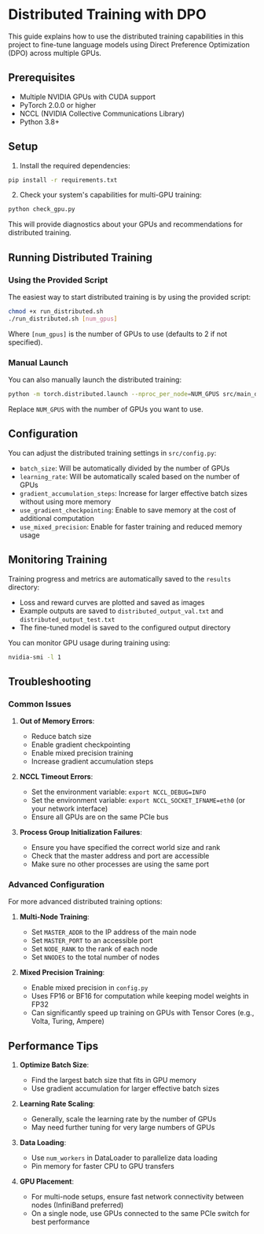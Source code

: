 # Distributed Training with DPO

This guide explains how to use the distributed training capabilities in this project to fine-tune language models using Direct Preference Optimization (DPO) across multiple GPUs.

## Prerequisites

- Multiple NVIDIA GPUs with CUDA support
- PyTorch 2.0.0 or higher
- NCCL (NVIDIA Collective Communications Library)
- Python 3.8+

## Setup

1. Install the required dependencies:

```bash
pip install -r requirements.txt
```

2. Check your system's capabilities for multi-GPU training:

```bash
python check_gpu.py
```

This will provide diagnostics about your GPUs and recommendations for distributed training.

## Running Distributed Training

### Using the Provided Script

The easiest way to start distributed training is by using the provided script:

```bash
chmod +x run_distributed.sh
./run_distributed.sh [num_gpus]
```

Where `[num_gpus]` is the number of GPUs to use (defaults to 2 if not specified).

### Manual Launch

You can also manually launch the distributed training:

```bash
python -m torch.distributed.launch --nproc_per_node=NUM_GPUS src/main_distributed.py
```

Replace `NUM_GPUS` with the number of GPUs you want to use.

## Configuration

You can adjust the distributed training settings in `src/config.py`:

- `batch_size`: Will be automatically divided by the number of GPUs
- `learning_rate`: Will be automatically scaled based on the number of GPUs
- `gradient_accumulation_steps`: Increase for larger effective batch sizes without using more memory
- `use_gradient_checkpointing`: Enable to save memory at the cost of additional computation
- `use_mixed_precision`: Enable for faster training and reduced memory usage

## Monitoring Training

Training progress and metrics are automatically saved to the `results` directory:

- Loss and reward curves are plotted and saved as images
- Example outputs are saved to `distributed_output_val.txt` and `distributed_output_test.txt`
- The fine-tuned model is saved to the configured output directory

You can monitor GPU usage during training using:

```bash
nvidia-smi -l 1
```

## Troubleshooting

### Common Issues

1. **Out of Memory Errors**:
   - Reduce batch size
   - Enable gradient checkpointing
   - Enable mixed precision training
   - Increase gradient accumulation steps

2. **NCCL Timeout Errors**:
   - Set the environment variable: `export NCCL_DEBUG=INFO`
   - Set the environment variable: `export NCCL_SOCKET_IFNAME=eth0` (or your network interface)
   - Ensure all GPUs are on the same PCIe bus

3. **Process Group Initialization Failures**:
   - Ensure you have specified the correct world size and rank
   - Check that the master address and port are accessible
   - Make sure no other processes are using the same port

### Advanced Configuration

For more advanced distributed training options:

1. **Multi-Node Training**:
   - Set `MASTER_ADDR` to the IP address of the main node
   - Set `MASTER_PORT` to an accessible port
   - Set `NODE_RANK` to the rank of each node
   - Set `NNODES` to the total number of nodes

2. **Mixed Precision Training**:
   - Enable mixed precision in `config.py`
   - Uses FP16 or BF16 for computation while keeping model weights in FP32
   - Can significantly speed up training on GPUs with Tensor Cores (e.g., Volta, Turing, Ampere)

## Performance Tips

1. **Optimize Batch Size**:
   - Find the largest batch size that fits in GPU memory
   - Use gradient accumulation for larger effective batch sizes

2. **Learning Rate Scaling**:
   - Generally, scale the learning rate by the number of GPUs
   - May need further tuning for very large numbers of GPUs

3. **Data Loading**:
   - Use `num_workers` in DataLoader to parallelize data loading
   - Pin memory for faster CPU to GPU transfers

4. **GPU Placement**:
   - For multi-node setups, ensure fast network connectivity between nodes (InfiniBand preferred)
   - On a single node, use GPUs connected to the same PCIe switch for best performance
